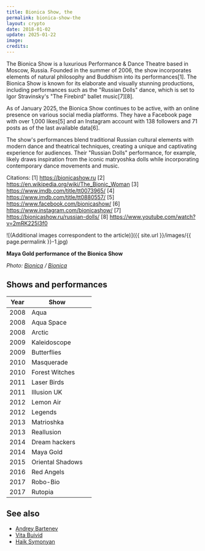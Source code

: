 ```yaml
---
title: Bionica Show, the
permalink: bionica-show-the
layout: crypto
date: 2018-01-02
update: 2025-01-22
image:
credits:
---
```



The Bionica Show is a luxurious Performance & Dance Theatre based in Moscow, Russia. Founded in the summer of 2006, the show incorporates elements of natural philosophy and Buddhism into its performances[1]. The Bionica Show is known for its elaborate and visually stunning productions, including performances such as the "Russian Dolls" dance, which is set to Igor Stravinsky's "The Firebird" ballet music[7][8].

As of January 2025, the Bionica Show continues to be active, with an online presence on various social media platforms. They have a Facebook page with over 1,000 likes[5] and an Instagram account with 138 followers and 71 posts as of the last available data[6].

The show's performances blend traditional Russian cultural elements with modern dance and theatrical techniques, creating a unique and captivating experience for audiences. Their "Russian Dolls" performance, for example, likely draws inspiration from the iconic matryoshka dolls while incorporating contemporary dance movements and music.

Citations:
[1] https://bionicashow.ru
[2] https://en.wikipedia.org/wiki/The_Bionic_Woman
[3] https://www.imdb.com/title/tt0073965/
[4] https://www.imdb.com/title/tt0880557/
[5] https://www.facebook.com/bionicashow/
[6] https://www.instagram.com/bionicashow/
[7] https://bionicashow.ru/russian-dolls/
[8] https://www.youtube.com/watch?v=2mRK225l3f0

![(Additional images correspondent to the article)]({{ site.url }}/images/{{ page.permalink }}-1.jpg)

**Maya Gold performance of the Bionica Show**

*Photo: [Bionica](index) / [Bionica](index)*

## Shows and performances

|Year|Show||
|-|-|-|
|2008|Aqua|
|2008|Aqua Space|
|2008|Arctic|
|2009|Kaleidoscope|
|2009|Butterflies|
|2010|Masquerade|
|2010|Forest Witches|
|2011|Laser Birds|
|2011|Illusion UK|
|2012|Lemon Air|
|2012|Legends|
|2013|Matrioshka|
|2013|Reallusion|
|2014|Dream hackers|
|2014|Maya Gold|
|2015|Oriental Shadows|
|2016|Red Angels|
|2017|Robo-Bio|
|2017|Rutopia|

## See also

+ [Andrey Bartenev](bartenev-andrey)
+ [Vita Buivid](buivid-vita)
+ [Haik Symonyan ](haik-simonyan)
